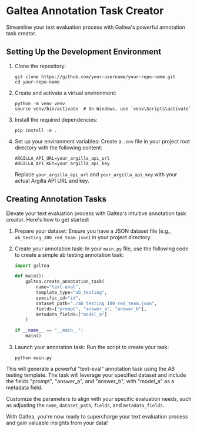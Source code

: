 # Galtea Annotation Task Creator

Streamline your text evaluation process with Galtea's powerful annotation task creator.

## Setting Up the Development Environment

1. Clone the repository:
   ```
   git clone https://github.com/your-username/your-repo-name.git
   cd your-repo-name
   ```

2. Create and activate a virtual environment:
   ```
   python -m venv venv
   source venv/bin/activate  # On Windows, use `venv\Scripts\activate`
   ```

3. Install the required dependencies:
   ```
   pip install -e .
   ```

4. Set up your environment variables:
   Create a `.env` file in your project root directory with the following content:

   ```
   ARGILLA_API_URL=your_argilla_api_url
   ARGILLA_API_KEY=your_argilla_api_key
   ```

   Replace `your_argilla_api_url` and `your_argilla_api_key` with your actual Argilla API URL and key.

## Creating Annotation Tasks

Elevate your text evaluation process with Galtea's intuitive annotation task creator. Here's how to get started:

1. Prepare your dataset:
   Ensure you have a JSON dataset file (e.g., `ab_testing_100_red_team.json`) in your project directory.

2. Create your annotation task:
   In your `main.py` file, use the following code to create a simple ab testing annotation task:

   ```python
   import galtea

   def main():
       galtea.create_annotation_task(
           name="text-eval",
           template_type="ab_testing",
           specific_id="id",
           dataset_path="./ab_testing_100_red_team.json",
           fields=["prompt", "answer_a", "answer_b"],
           metadata_fields=["model_a"]
       )

   if __name__ == "__main__":
       main()
   ```

3. Launch your annotation task:
   Run the script to create your task:
   ```
   python main.py
   ```

This will generate a powerful "text-eval" annotation task using the AB testing template. The task will leverage your specified dataset and include the fields "prompt", "answer_a", and "answer_b", with "model_a" as a metadata field.

Customize the parameters to align with your specific evaluation needs, such as adjusting the `name`, `dataset_path`, `fields`, and `metadata_fields`.

With Galtea, you're now ready to supercharge your text evaluation process and gain valuable insights from your data!
